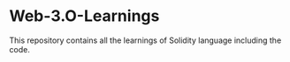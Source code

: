 # Web-3.O-Learnings
This repository contains all the learnings of Solidity language including the code.
